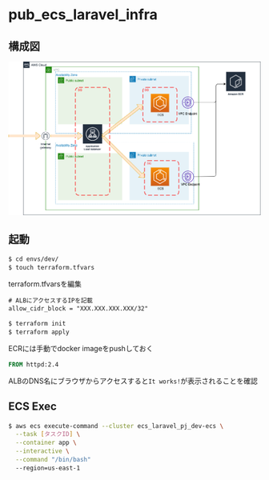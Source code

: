 # pub_ecs_laravel_infra

## 構成図

![](./docs/インフラ構成図.png)

## 起動

```bash
$ cd envs/dev/ 
$ touch terraform.tfvars
```

terraform.tfvarsを編集

```
# ALBにアクセスするIPを記載
allow_cidr_block = "XXX.XXX.XXX.XXX/32"
```


```bash
$ terraform init
$ terraform apply
```

ECRには手動でdocker imageをpushしておく

```Dockerfile
FROM httpd:2.4
```

ALBのDNS名にブラウザからアクセスすると`It works!`が表示されることを確認

## ECS Exec

```bash
$ aws ecs execute-command --cluster ecs_laravel_pj_dev-ecs \
  --task [タスクID] \
  --container app \
  --interactive \
  --command "/bin/bash"
  --region=us-east-1
```